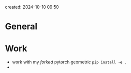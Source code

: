 

created: 2024-10-10 09:50

# General




# Work

- work with my *forked* pytorch geometric `pip install -e .`
- 